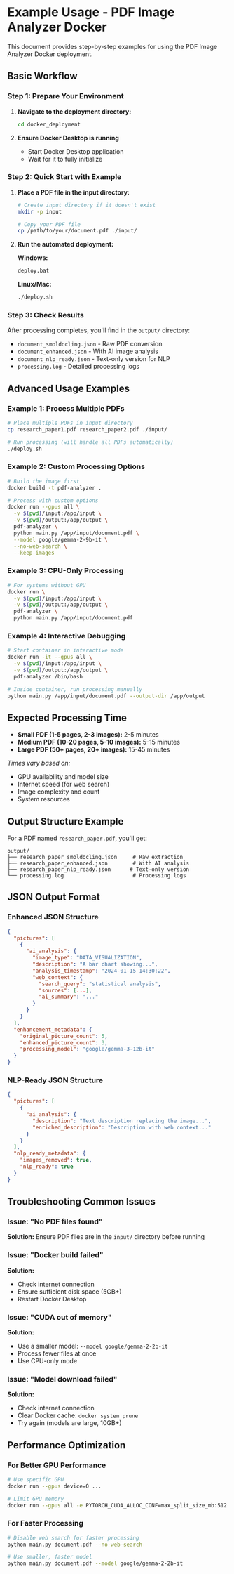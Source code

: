 # Example Usage - PDF Image Analyzer Docker

This document provides step-by-step examples for using the PDF Image Analyzer Docker deployment.

## Basic Workflow

### Step 1: Prepare Your Environment

1. **Navigate to the deployment directory:**
   ```bash
   cd docker_deployment
   ```

2. **Ensure Docker Desktop is running**
   - Start Docker Desktop application
   - Wait for it to fully initialize

### Step 2: Quick Start with Example

1. **Place a PDF file in the input directory:**
   ```bash
   # Create input directory if it doesn't exist
   mkdir -p input
   
   # Copy your PDF file
   cp /path/to/your/document.pdf ./input/
   ```

2. **Run the automated deployment:**
   
   **Windows:**
   ```cmd
   deploy.bat
   ```
   
   **Linux/Mac:**
   ```bash
   ./deploy.sh
   ```

### Step 3: Check Results

After processing completes, you'll find in the `output/` directory:

- `document_smoldocling.json` - Raw PDF conversion
- `document_enhanced.json` - With AI image analysis
- `document_nlp_ready.json` - Text-only version for NLP
- `processing.log` - Detailed processing logs

## Advanced Usage Examples

### Example 1: Process Multiple PDFs

```bash
# Place multiple PDFs in input directory
cp research_paper1.pdf research_paper2.pdf ./input/

# Run processing (will handle all PDFs automatically)
./deploy.sh
```

### Example 2: Custom Processing Options

```bash
# Build the image first
docker build -t pdf-analyzer .

# Process with custom options
docker run --gpus all \
  -v $(pwd)/input:/app/input \
  -v $(pwd)/output:/app/output \
  pdf-analyzer \
  python main.py /app/input/document.pdf \
  --model google/gemma-2-9b-it \
  --no-web-search \
  --keep-images
```

### Example 3: CPU-Only Processing

```bash
# For systems without GPU
docker run \
  -v $(pwd)/input:/app/input \
  -v $(pwd)/output:/app/output \
  pdf-analyzer \
  python main.py /app/input/document.pdf
```

### Example 4: Interactive Debugging

```bash
# Start container in interactive mode
docker run -it --gpus all \
  -v $(pwd)/input:/app/input \
  -v $(pwd)/output:/app/output \
  pdf-analyzer /bin/bash

# Inside container, run processing manually
python main.py /app/input/document.pdf --output-dir /app/output
```

## Expected Processing Time

- **Small PDF (1-5 pages, 2-3 images):** 2-5 minutes
- **Medium PDF (10-20 pages, 5-10 images):** 5-15 minutes  
- **Large PDF (50+ pages, 20+ images):** 15-45 minutes

*Times vary based on:*
- GPU availability and model size
- Internet speed (for web search)
- Image complexity and count
- System resources

## Output Structure Example

For a PDF named `research_paper.pdf`, you'll get:

```
output/
├── research_paper_smoldocling.json     # Raw extraction
├── research_paper_enhanced.json        # With AI analysis
├── research_paper_nlp_ready.json      # Text-only version
└── processing.log                      # Processing logs
```

## JSON Output Format

### Enhanced JSON Structure
```json
{
  "pictures": [
    {
      "ai_analysis": {
        "image_type": "DATA_VISUALIZATION",
        "description": "A bar chart showing...",
        "analysis_timestamp": "2024-01-15 14:30:22",
        "web_context": {
          "search_query": "statistical analysis",
          "sources": [...],
          "ai_summary": "..."
        }
      }
    }
  ],
  "enhancement_metadata": {
    "original_picture_count": 5,
    "enhanced_picture_count": 3,
    "processing_model": "google/gemma-3-12b-it"
  }
}
```

### NLP-Ready JSON Structure
```json
{
  "pictures": [
    {
      "ai_analysis": {
        "description": "Text description replacing the image...",
        "enriched_description": "Description with web context..."
      }
    }
  ],
  "nlp_ready_metadata": {
    "images_removed": true,
    "nlp_ready": true
  }
}
```

## Troubleshooting Common Issues

### Issue: "No PDF files found"
**Solution:** Ensure PDF files are in the `input/` directory before running

### Issue: "Docker build failed"
**Solution:** 
- Check internet connection
- Ensure sufficient disk space (5GB+)
- Restart Docker Desktop

### Issue: "CUDA out of memory"
**Solution:**
- Use a smaller model: `--model google/gemma-2-2b-it`
- Process fewer files at once
- Use CPU-only mode

### Issue: "Model download failed"
**Solution:**
- Check internet connection
- Clear Docker cache: `docker system prune`
- Try again (models are large, 10GB+)

## Performance Optimization

### For Better GPU Performance
```bash
# Use specific GPU
docker run --gpus device=0 ...

# Limit GPU memory
docker run --gpus all -e PYTORCH_CUDA_ALLOC_CONF=max_split_size_mb:512 ...
```

### For Faster Processing
```bash
# Disable web search for faster processing
python main.py document.pdf --no-web-search

# Use smaller, faster model
python main.py document.pdf --model google/gemma-2-2b-it
```